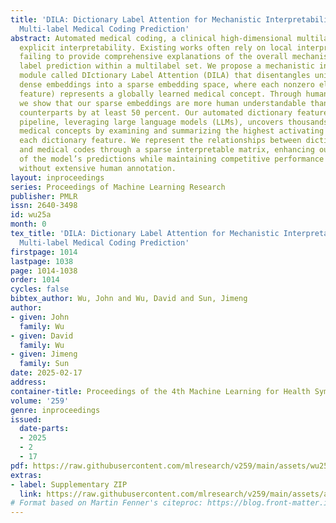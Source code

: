 ```yaml
---
title: 'DILA: Dictionary Label Attention for Mechanistic Interpretability in High-dimensional
  Multi-label Medical Coding Prediction'
abstract: Automated medical coding, a clinical high-dimensional multilabel task, requires
  explicit interpretability. Existing works often rely on local interpretability methods,
  failing to provide comprehensive explanations of the overall mechanism behind each
  label prediction within a multilabel set. We propose a mechanistic interpretability
  module called DIctionary Label Attention (DILA) that disentangles uninterpretable
  dense embeddings into a sparse embedding space, where each nonzero element (a dictionary
  feature) represents a globally learned medical concept. Through human evaluations,
  we show that our sparse embeddings are more human understandable than its dense
  counterparts by at least 50 percent. Our automated dictionary feature identification
  pipeline, leveraging large language models (LLMs), uncovers thousands of learned
  medical concepts by examining and summarizing the highest activating tokens for
  each dictionary feature. We represent the relationships between dictionary features
  and medical codes through a sparse interpretable matrix, enhancing our global understanding
  of the model’s predictions while maintaining competitive performance and scalability
  without extensive human annotation.
layout: inproceedings
series: Proceedings of Machine Learning Research
publisher: PMLR
issn: 2640-3498
id: wu25a
month: 0
tex_title: 'DILA: Dictionary Label Attention for Mechanistic Interpretability in High-dimensional
  Multi-label Medical Coding Prediction'
firstpage: 1014
lastpage: 1038
page: 1014-1038
order: 1014
cycles: false
bibtex_author: Wu, John and Wu, David and Sun, Jimeng
author:
- given: John
  family: Wu
- given: David
  family: Wu
- given: Jimeng
  family: Sun
date: 2025-02-17
address:
container-title: Proceedings of the 4th Machine Learning for Health Symposium
volume: '259'
genre: inproceedings
issued:
  date-parts:
  - 2025
  - 2
  - 17
pdf: https://raw.githubusercontent.com/mlresearch/v259/main/assets/wu25a/wu25a.pdf
extras:
- label: Supplementary ZIP
  link: https://raw.githubusercontent.com/mlresearch/v259/main/assets/assets/wu25a/wu25a-supp.zip
# Format based on Martin Fenner's citeproc: https://blog.front-matter.io/posts/citeproc-yaml-for-bibliographies/
---
```


